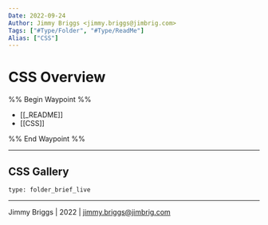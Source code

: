 ```yaml
---
Date: 2022-09-24
Author: Jimmy Briggs <jimmy.briggs@jimbrig.com>
Tags: ["#Type/Folder", "#Type/ReadMe"]
Alias: ["CSS"]
---
```


# CSS Overview

%% Begin Waypoint %%
- [[_README]]
- [[CSS]]

%% End Waypoint %%

***

## CSS Gallery

 
```ccard
type: folder_brief_live
```
 

***

Jimmy Briggs | 2022 | <jimmy.briggs@jimbrig.com>



